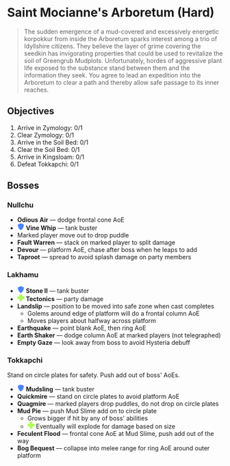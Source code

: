 # Saint Mocianne's Arboretum (Hard)

> The sudden emergence of a mud-covered and excessively energetic korpokkur from inside the Arboretum sparks interest among a trio of Idyllshire citizens. They believe the layer of grime covering the seedkin has invigorating properties that could be used to revitalize the soil of Greengrub Mudplots. Unfortunately, hordes of aggressive plant life exposed to the substance stand between them and the information they seek. You agree to lead an expedition into the Arboretum to clear a path and thereby allow safe passage to its inner reaches.

## Objectives

1. Arrive in Zymology: 0/1
2. Clear Zymology: 0/1
3. Arrive in the Soil Bed: 0/1
4. Clear the Soil Bed: 0/1
5. Arrive in Kingsloam: 0/1
6. Defeat Tokkapchi: 0/1

## Bosses

### Nullchu

- **Odious Air** — dodge frontal cone AoE
- ![](/assets/icons/role-tank.png) **Vine Whip** — tank buster
- Marked player move out to drop puddle
- **Fault Warren** — stack on marked player to split damage
- **Devour** — platform AoE, chase after boss when he leaps to add
- **Taproot** — spread to avoid splash damage on party members

### Lakhamu

- ![](/assets/icons/role-tank.png) **Stone II** — tank buster
- ![](/assets/icons/role-healer.png) **Tectonics** — party damage
- **Landslip** — position to be moved into safe zone when cast completes
    - Golems around edge of platform will do a frontal column AoE
    - Moves players about halfway across platform
- **Earthquake** — point blank AoE, then ring AoE
- **Earth Shaker** — dodge column AoE at marked players (not telegraphed)
- **Empty Gaze** — look away from boss to avoid Hysteria debuff

### Tokkapchi

Stand on circle plates for safety. Push add out of boss' AoEs.

- ![](/assets/icons/role-tank.png) **Mudsling** — tank buster
- **Quickmire** — stand on circle plates to avoid platform AoE
- **Quagmire** — marked players drop puddles, do not drop on circle plates
- **Mud Pie** — push Mud Slime add on to circle plate
    - Grows bigger if hit by any of boss' abilities
    - ![](/assets/icons/role-healer.png) Eventually will explode for damage based on size
- **Feculent Flood** — frontal cone AoE at Mud Slime, push add out of the way
- **Bog Bequest** — collapse into melee range for ring AoE around outer platform
